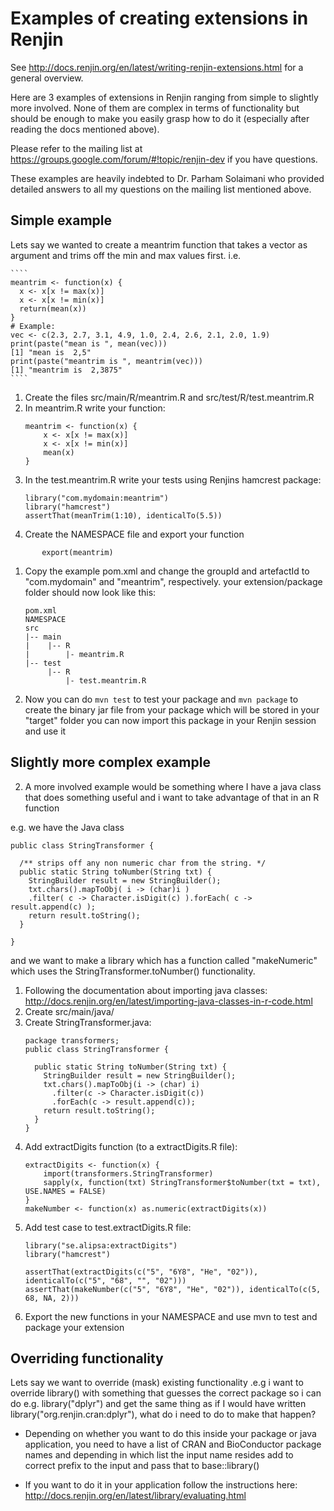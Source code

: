 # Examples of creating extensions in Renjin
See http://docs.renjin.org/en/latest/writing-renjin-extensions.html for a general overview.

Here are 3 examples of extensions in Renjin ranging from simple to slightly more involved.
None of them are complex in terms of functionality but should be enough to make you easily grasp
how to do it (especially after reading the docs mentioned above).

Please refer to the mailing list at https://groups.google.com/forum/#!topic/renjin-dev if you have questions.

These examples are heavily indebted to Dr. Parham Solaimani who provided detailed
answers to all my questions on the mailing list mentioned above. 
## Simple example

Lets say we wanted to create a meantrim function that takes a vector as argument and trims off the min and max values first. i.e.

    ````
    meantrim <- function(x) {
      x <- x[x != max(x)]
      x <- x[x != min(x)]
      return(mean(x))
    }
    # Example:
    vec <- c(2.3, 2.7, 3.1, 4.9, 1.0, 2.4, 2.6, 2.1, 2.0, 1.9)
    print(paste("mean is ", mean(vec)))
    [1] "mean is  2,5"
    print(paste("meantrim is ", meantrim(vec)))
    [1] "meantrim is  2,3875"
    ````
1. Create the files src/main/R/meantrim.R and src/test/R/test.meantrim.R
1. In meantrim.R write your function:
    ````
    meantrim <- function(x) {
        x <- x[x != max(x)]
        x <- x[x != min(x)]
        mean(x)
    }
    ````
1. In the test.meantrim.R write your tests using Renjins hamcrest package:
    ````
    library("com.mydomain:meantrim")
    library("hamcrest")
    assertThat(meanTrim(1:10), identicalTo(5.5))
    ````
1. Create the NAMESPACE file and export your function
````
       export(meantrim)
````
1. Copy the example pom.xml and change the groupId and artefactId to "com.mydomain" and "meantrim", respectively.
your extension/package folder should now look like this:
    ````
    pom.xml
    NAMESPACE
    src
    |-- main
    |    |-- R
    |        |- meantrim.R
    |-- test
         |-- R
             |- test.meantrim.R  
    ````
1. Now you can do ``mvn test`` to test your package and ``mvn package`` to create the binary jar file from your package 
which will be stored in your "target" folder you can now import this package in your Renjin session and use it

## Slightly more complex example
2. A more involved example would be something where I have a java class that does something useful and i want to take advantage of that in an  R function

e.g. we have the Java class
````
public class StringTransformer {
  
  /** strips off any non numeric char from the string. */
  public static String toNumber(String txt) {
    StringBuilder result = new StringBuilder();
    txt.chars().mapToObj( i -> (char)i )
    .filter( c -> Character.isDigit(c) ).forEach( c -> result.append(c) );
    return result.toString();
  }
  
}  
````
and we want to make a library which has a function called "makeNumeric" which uses the StringTransformer.toNumber() functionality.

1. Following the documentation about importing java classes: http://docs.renjin.org/en/latest/importing-java-classes-in-r-code.html
1. Create src/main/java/ 
1. Create StringTransformer.java:
    ````
    package transformers;
    public class StringTransformer {
    
      public static String toNumber(String txt) {
        StringBuilder result = new StringBuilder();
        txt.chars().mapToObj(i -> (char) i)
          .filter(c -> Character.isDigit(c))
          .forEach(c -> result.append(c));
        return result.toString();
      }
    }
    ````
1. Add extractDigits function (to a extractDigits.R file):
    ````
    extractDigits <- function(x) {
        import(transformers.StringTransformer)
        sapply(x, function(txt) StringTransformer$toNumber(txt = txt), USE.NAMES = FALSE)
    }
    makeNumber <- function(x) as.numeric(extractDigits(x))
    ````
1. Add test case to test.extractDigits.R file:
    ````
    library("se.alipsa:extractDigits")
    library("hamcrest")
        
    assertThat(extractDigits(c("5", "6Y8", "He", "02")), identicalTo(c("5", "68", "", "02")))
    assertThat(makeNumber(c("5", "6Y8", "He", "02")), identicalTo(c(5, 68, NA, 2)))
    ````
1. Export the new functions in your NAMESPACE and use mvn to test and package your extension

## Overriding functionality
Lets say we want to override (mask) existing functionality .e.g i want to override library() with something that 
guesses the correct package so i can do e.g. library("dplyr") and get the same thing as if I would have written 
library("org.renjin.cran:dplyr"), what do i need to do to make that happen?

- Depending on whether you want to do this inside your package or java application, you need to have a list of CRAN and BioConductor package names and depending in which list the input name resides add to correct prefix to the input and pass that to base::library()

- If you want to do it in your application follow the instructions here: http://docs.renjin.org/en/latest/library/evaluating.html 

